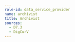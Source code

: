 ```yaml
---
role-id: data_service_provider
name: archivist
title: Archivist
sources: 
  - D7.3
  - DigCurV
---
```

